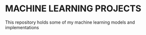 # MACHINE LEARNING PROJECTS 
This repository holds some of my machine learning models and implementations 
